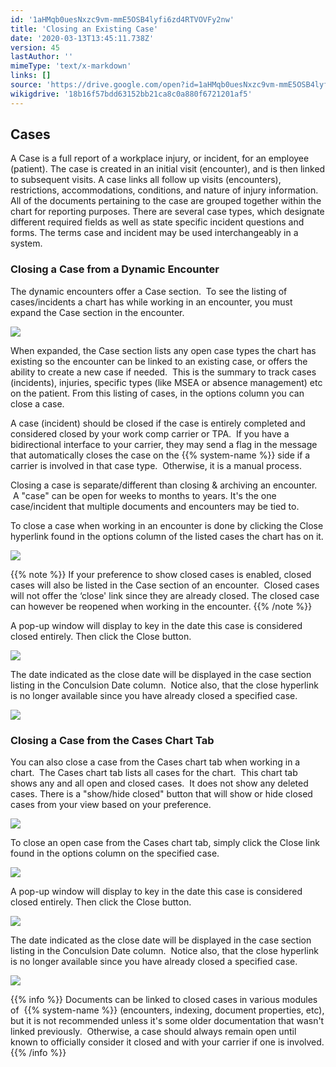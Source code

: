 ```yaml
---
id: '1aHMqb0uesNxzc9vm-mmE5OSB4lyfi6zd4RTVOVFy2nw'
title: 'Closing an Existing Case'
date: '2020-03-13T13:45:11.738Z'
version: 45
lastAuthor: ''
mimeType: 'text/x-markdown'
links: []
source: 'https://drive.google.com/open?id=1aHMqb0uesNxzc9vm-mmE5OSB4lyfi6zd4RTVOVFy2nw'
wikigdrive: '18b16f57bdd63152bb21ca8c0a880f6721201af5'
---
```

## Cases

A Case is a full report of a workplace injury, or incident, for an employee (patient). The case is created in an initial visit (encounter), and is then linked to subsequent visits. A case links all follow up visits (encounters), restrictions, accommodations, conditions, and nature of injury information. All of the documents pertaining to the case are grouped together within the chart for reporting purposes. There are several case types, which designate different required fields as well as state specific incident questions and forms. The terms case and incident may be used interchangeably in a system.

### Closing a Case from a Dynamic Encounter

The dynamic encounters offer a Case section.  To see the listing of cases/incidents a chart has while working in an encounter, you must expand the Case section in the encounter.

![](../closing-an-existing-case.assets/53634e10054f1002bb6009bf2c547b91.png)

When expanded, the Case section lists any open case types the chart has existing so the encounter can be linked to an existing case, or offers the ability to create a new case if needed.  This is the summary to track cases (incidents), injuries, specific types (like MSEA or absence management) etc on the patient. From this listing of cases, in the options column you can close a case.

A case (incident) should be closed if the case is entirely completed and considered closed by your work comp carrier or TPA.  If you have a bidirectional interface to your carrier, they may send a flag in the message that automatically closes the case on the {{% system-name %}} side if a carrier is involved in that case type.  Otherwise, it is a manual process.

Closing a case is separate/different than closing & archiving an encounter.  A "case" can be open for weeks to months to years. It's the one case/incident that multiple documents and encounters may be tied to.

To close a case when working in an encounter is done by clicking the Close hyperlink found in the options column of the listed cases the chart has on it.

![](../closing-an-existing-case.assets/860813d300e806d443b5c4b09e1218ba.png)

{{% note %}}
If your preference to show closed cases is enabled, closed cases will also be listed in the Case section of an encounter.  Closed cases will not offer the ‘close' link since they are already closed. The closed case can however be reopened when working in the encounter.
{{% /note %}}

A pop-up window will display to key in the date this case is considered closed entirely. Then click the Close button.

![](../closing-an-existing-case.assets/320dba5860432224ff0d3311266661de.png)

The date indicated as the close date will be displayed in the case section listing in the Conculsion Date column.  Notice also, that the close hyperlink is no longer available since you have already closed a specified case.

![](../closing-an-existing-case.assets/245c712d3a6b291a124847c942ea7288.png)

### Closing a Case from the Cases Chart Tab

You can also close a case from the Cases chart tab when working in a chart.  The Cases chart tab lists all cases for the chart.  This chart tab shows any and all open and closed cases.  It does not show any deleted cases. There is a "show/hide closed" button that will show or hide closed cases from your view based on your preference.

![](../closing-an-existing-case.assets/99ca7c2d5471e766e207d4b30a10f00d.png)

To close an open case from the Cases chart tab, simply click the Close link found in the options column on the specified case.

![](../closing-an-existing-case.assets/01c78062bce038cf6f229046b233c8d4.png)

A pop-up window will display to key in the date this case is considered closed entirely. Then click the Close button.

![](../closing-an-existing-case.assets/320dba5860432224ff0d3311266661de.png)

The date indicated as the close date will be displayed in the case section listing in the Conculsion Date column.  Notice also, that the close hyperlink is no longer available since you have already closed a specified case.

![](../closing-an-existing-case.assets/245c712d3a6b291a124847c942ea7288.png)

{{% info %}}
Documents can be linked to closed cases in various modules of  {{% system-name %}} (encounters, indexing, document properties, etc), but it is not recommended unless it's some older documentation that wasn't linked previously.  Otherwise, a case should always remain open until known to officially consider it closed and with your carrier if one is involved.
{{% /info %}}

